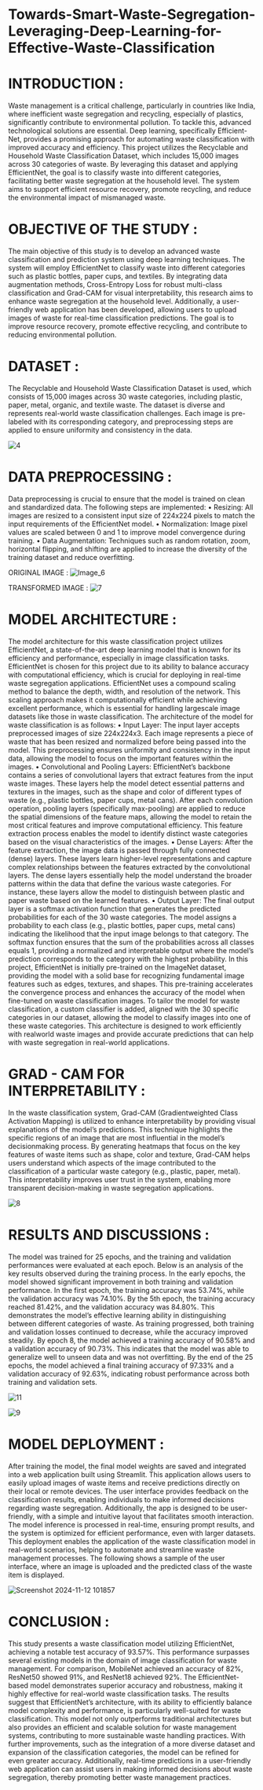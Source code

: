 # Towards-Smart-Waste-Segregation-Leveraging-Deep-Learning-for-Effective-Waste-Classification

# INTRODUCTION :
Waste management is a critical challenge, particularly in
countries like India, where inefficient waste segregation and
recycling, especially of plastics, significantly contribute to environmental
pollution. To tackle this, advanced technological
solutions are essential. Deep learning, specifically Efficient-
Net, provides a promising approach for automating waste
classification with improved accuracy and efficiency.
This project utilizes the Recyclable and Household Waste
Classification Dataset, which includes 15,000 images across 30
categories of waste. By leveraging this dataset and applying
EfficientNet, the goal is to classify waste into different categories,
facilitating better waste segregation at the household
level. The system aims to support efficient resource recovery,
promote recycling, and reduce the environmental impact of
mismanaged waste.

# OBJECTIVE OF THE STUDY :
The main objective of this study is to develop an advanced
waste classification and prediction system using deep learning
techniques. The system will employ EfficientNet to classify
waste into different categories such as plastic bottles, paper
cups, and textiles. By integrating data augmentation methods,
Cross-Entropy Loss for robust multi-class classification and
Grad-CAM for visual interpretability, this research aims to
enhance waste segregation at the household level. Additionally,
a user-friendly web application has been developed, allowing
users to upload images of waste for real-time classification
predictions. The goal is to improve resource recovery, promote
effective recycling, and contribute to reducing environmental
pollution.

# DATASET :
The Recyclable and Household Waste Classification Dataset
is used, which consists of 15,000 images across 30 waste
categories, including plastic, paper, metal, organic, and textile
waste. The dataset is diverse and represents real-world waste
classification challenges. Each image is pre-labeled with its
corresponding category, and preprocessing steps are applied
to ensure uniformity and consistency in the data.

![4](https://github.com/user-attachments/assets/93c7dcef-c5fb-4183-a196-9f0c5d9c2faa)

# DATA PREPROCESSING :
Data preprocessing is crucial to ensure that the model is
trained on clean and standardized data. The following steps
are implemented:
• Resizing: All images are resized to a consistent input size
of 224x224 pixels to match the input requirements of the
EfficientNet model.
• Normalization: Image pixel values are scaled between 0
and 1 to improve model convergence during training.
• Data Augmentation: Techniques such as random rotation,
zoom, horizontal flipping, and shifting are applied
to increase the diversity of the training dataset and reduce
overfitting.

ORIGINAL IMAGE :
![Image_6](https://github.com/user-attachments/assets/287d7808-440f-4eda-b455-2fcfa22baca0)

TRANSFORMED IMAGE :
![7](https://github.com/user-attachments/assets/0830a69d-f2a1-4a11-be2a-4f42c2eaf533)

# MODEL ARCHITECTURE :
The model architecture for this waste classification project
utilizes EfficientNet, a state-of-the-art deep learning model
that is known for its efficiency and performance, especially
in image classification tasks. EfficientNet is chosen for this
project due to its ability to balance accuracy with computational
efficiency, which is crucial for deploying in real-time
waste segregation applications.
EfficientNet uses a compound scaling method to balance
the depth, width, and resolution of the network. This scaling
approach makes it computationally efficient while achieving
excellent performance, which is essential for handling largescale
image datasets like those in waste classification.
The architecture of the model for waste classification is as
follows:
• Input Layer: The input layer accepts preprocessed images
of size 224x224x3. Each image represents a piece
of waste that has been resized and normalized before
being passed into the model. This preprocessing ensures
uniformity and consistency in the input data, allowing
the model to focus on the important features within the
images.
• Convolutional and Pooling Layers: EfficientNet’s backbone
contains a series of convolutional layers that extract
features from the input waste images. These layers help
the model detect essential patterns and textures in the
images, such as the shape and color of different types of
waste (e.g., plastic bottles, paper cups, metal cans). After
each convolution operation, pooling layers (specifically
max-pooling) are applied to reduce the spatial dimensions
of the feature maps, allowing the model to retain the most
critical features and improve computational efficiency.
This feature extraction process enables the model to
identify distinct waste categories based on the visual
characteristics of the images.
• Dense Layers: After the feature extraction, the image
data is passed through fully connected (dense) layers.
These layers learn higher-level representations and capture
complex relationships between the features extracted
by the convolutional layers. The dense layers essentially
help the model understand the broader patterns within
the data that define the various waste categories. For
instance, these layers allow the model to distinguish
between plastic and paper waste based on the learned
features.
• Output Layer: The final output layer is a softmax activation
function that generates the predicted probabilities
for each of the 30 waste categories. The model assigns a
probability to each class (e.g., plastic bottles, paper cups,
metal cans) indicating the likelihood that the input image
belongs to that category. The softmax function ensures
that the sum of the probabilities across all classes equals
1, providing a normalized and interpretable output where
the model’s prediction corresponds to the category with
the highest probability.
In this project, EfficientNet is initially pre-trained on the
ImageNet dataset, providing the model with a solid base
for recognizing fundamental image features such as edges,
textures, and shapes. This pre-training accelerates the convergence
process and enhances the accuracy of the model when
fine-tuned on waste classification images. To tailor the model
for waste classification, a custom classifier is added, aligned
with the 30 specific categories in our dataset, allowing the
model to classify images into one of these waste categories.
This architecture is designed to work efficiently with realworld
waste images and provide accurate predictions that can
help with waste segregation in real-world applications.

# GRAD - CAM FOR INTERPRETABILITY :
In the waste classification system, Grad-CAM (Gradientweighted
Class Activation Mapping) is utilized to enhance
interpretability by providing visual explanations of the model’s
predictions. This technique highlights the specific regions of
an image that are most influential in the model’s decisionmaking
process. By generating heatmaps that focus on the
key features of waste items such as shape, color and texture,
Grad-CAM helps users understand which aspects of the image
contributed to the classification of a particular waste category
(e.g., plastic, paper, metal). This interpretability improves user
trust in the system, enabling more transparent decision-making
in waste segregation applications.

![8](https://github.com/user-attachments/assets/43177b99-c34b-4337-87e2-0a53e85248b9)

# RESULTS AND DISCUSSIONS :
The model was trained for 25 epochs, and the training and
validation performances were evaluated at each epoch. Below
is an analysis of the key results observed during the training
process.
In the early epochs, the model showed significant improvement
in both training and validation performance. In the first
epoch, the training accuracy was 53.74%, while the validation
accuracy was 74.10%. By the 5th epoch, the training accuracy
reached 81.42%, and the validation accuracy was 84.80%.
This demonstrates the model’s effective learning ability in
distinguishing between different categories of waste.
As training progressed, both training and validation losses
continued to decrease, while the accuracy improved steadily.
By epoch 8, the model achieved a training accuracy of 90.58%
and a validation accuracy of 90.73%. This indicates that the
model was able to generalize well to unseen data and was not
overfitting. By the end of the 25 epochs, the model achieved
a final training accuracy of 97.33% and a validation accuracy
of 92.63%, indicating robust performance across both training
and validation sets.

![11](https://github.com/user-attachments/assets/088ff61e-bc9d-4968-b4e7-238c62f15595)

![9](https://github.com/user-attachments/assets/03b7cccf-70c4-46d4-ac9e-74be9a5fa256)

# MODEL DEPLOYMENT :
After training the model, the final model weights are saved
and integrated into a web application built using Streamlit.
This application allows users to easily upload images of
waste items and receive predictions directly on their local or
remote devices. The user interface provides feedback on the
classification results, enabling individuals to make informed
decisions regarding waste segregation. Additionally, the app
is designed to be user-friendly, with a simple and intuitive
layout that facilitates smooth interaction. The model inference
is processed in real-time, ensuring prompt results, and the
system is optimized for efficient performance, even with
larger datasets. This deployment enables the application of the
waste classification model in real-world scenarios, helping to
automate and streamline waste management processes. The
following shows a sample of the user interface, where an
image is uploaded and the predicted class of the waste item
is displayed.

![Screenshot 2024-11-12 101857](https://github.com/user-attachments/assets/c92f9258-3a4c-4e48-bb03-aecac1f9b3d8)

# CONCLUSION :
This study presents a waste classification model utilizing
EfficientNet, achieving a notable test accuracy of 93.57%. This
performance surpasses several existing models in the domain
of image classification for waste management. For comparison,
MobileNet achieved an accuracy of 82%, ResNet50 showed
91%, and ResNet18 achieved 92%. The EfficientNet-based
model demonstrates superior accuracy and robustness, making
it highly effective for real-world waste classification tasks.
The results suggest that EfficientNet’s architecture, with
its ability to efficiently balance model complexity and performance,
is particularly well-suited for waste classification.
This model not only outperforms traditional architectures but
also provides an efficient and scalable solution for waste
management systems, contributing to more sustainable waste
handling practices.
With further improvements, such as the integration of a
more diverse dataset and expansion of the classification categories,
the model can be refined for even greater accuracy.
Additionally, real-time predictions in a user-friendly web application
can assist users in making informed decisions about
waste segregation, thereby promoting better waste management
practices.
